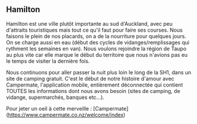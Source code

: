 ## Hamilton

Hamilton est une ville plutôt importante au sud d'Auckland, avec peu d'attraits touristiques mais tout ce qu'il faut pour faire ses courses.
Nous faisons le plein de nos placards, on a de la nourriture pour quelques jours. On se charge aussi en eau (début des cycles de vidanges/remplissages qui rythment les semaines en van).
Nous voulons rejoindre la région de Taupo au plus vite car elle marque le début du territoire que nous n'avions pas eu le temps de visiter la dernière fois.

Nous continuons pour aller passer la nuit plus loin le long de la SH1, dans un site de camping gratuit. C'est le début de notre histoire d'amour avec Campermate, l'application mobile, entièrement déconnectée qui contient TOUTES les informations dont nous avons besoin (sites de camping, de vidange, supermarchés, banques etc...).

Pour jeter un oeil à cette merveille : [Campermate] (https://www.campermate.co.nz/welcome/index)
